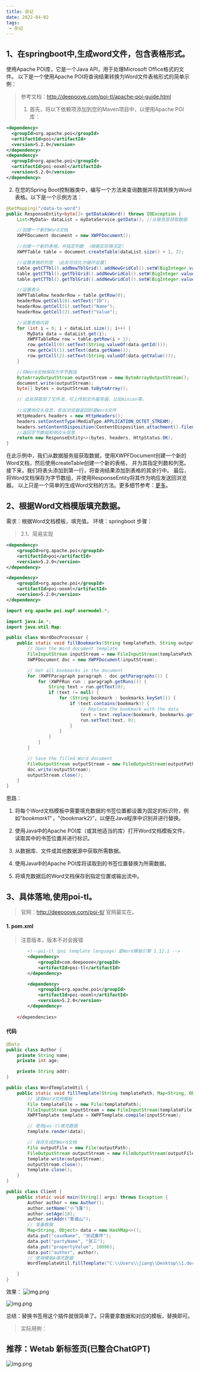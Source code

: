 ```yaml
---
title: 杂记
date: 2022-04-02
tags:
 - 杂记
---
```



## 1、在springboot中,生成word文件，包含表格形式。

使用Apache POI库，它是一个Java API，用于处理Microsoft Office格式的文件。
以下是一个使用Apache POI将查询结果转换为Word文件表格形式的简单示例：
> 参考文档：http://deepoove.com/poi-tl/apache-poi-guide.html
> 1. 首先，将以下依赖项添加到您的Maven项目中，以使用Apache POI库：
```xml
<dependency>
  <groupId>org.apache.poi</groupId>
  <artifactId>poi</artifactId>
  <version>5.2.0</version>
</dependency>
<dependency>
  <groupId>org.apache.poi</groupId>
  <artifactId>poi-ooxml</artifactId>
  <version>5.2.0</version>
</dependency>

```
2. 在您的Spring Boot控制器类中，编写一个方法来查询数据并将其转换为Word表格。以下是一个示例方法：

```java
@GetMapping("/data-to-word")
public ResponseEntity<byte[]> getDataAsWord() throws IOException {
    List<MyData> dataList = myDataService.getData(); //从服务层获取数据

    //创建一个新的Word文档
    XWPFDocument document = new XWPFDocument();

    //创建一个新的表格，并指定列数 （根据实际情况定）
    XWPFTable table = document.createTable(dataList.size() + 1, 3);

    //设置表格的列宽 （此处可优化为循环设置）
    table.getCTTbl().addNewTblGrid().addNewGridCol().setW(BigInteger.valueOf(1500));
    table.getCTTbl().getTblGrid().addNewGridCol().setW(BigInteger.valueOf(3000));
    table.getCTTbl().getTblGrid().addNewGridCol().setW(BigInteger.valueOf(1500));

    //设置表头
    XWPFTableRow headerRow = table.getRow(0);
    headerRow.getCell(0).setText("ID");
    headerRow.getCell(1).setText("Name");
    headerRow.getCell(2).setText("Value");

    //设置表格内容
    for (int i = 0; i < dataList.size(); i++) {
        MyData data = dataList.get(i);
        XWPFTableRow row = table.getRow(i + 1);
        row.getCell(0).setText(String.valueOf(data.getId()));
        row.getCell(1).setText(data.getName());
        row.getCell(2).setText(String.valueOf(data.getValue()));
    }

    //将Word文档保存为字节数组
    ByteArrayOutputStream outputStream = new ByteArrayOutputStream();
    document.write(outputStream);
    byte[] bytes = outputStream.toByteArray();

    // 此处获取到了文件流，可上传到文件服务器，比如minion等。
    
    //设置响应头信息，告诉浏览器返回的是Word文件
    HttpHeaders headers = new HttpHeaders();
    headers.setContentType(MediaType.APPLICATION_OCTET_STREAM);
    headers.setContentDisposition(ContentDisposition.attachment().filename("data.docx").build());
    //返回字节数组和响应头信息
    return new ResponseEntity<>(bytes, headers, HttpStatus.OK);
}

```
在此示例中，我们从数据服务层获取数据，使用XWPFDocument创建一个新的Word文档，然后使用createTable创建一个新的表格，
并为其指定列数和列宽。接下来，我们将表头添加到第一行，将查询结果添加到表格的其余行中。
最后，将Word文档保存为字节数组，并使用ResponseEntity将其作为响应发送回浏览器。
以上只是一个简单的生成Word文档的方法。更多细节参考：[更多](https://blog.csdn.net/weixin_43549578/article/details/128039264)。

##  2、根据Word文档模版填充数据。

需求：根据Word文档模板，填充值。
环境：springboot
步骤：
>  2.1、简易实现
```xml
<dependency>
    <groupId>org.apache.poi</groupId>
    <artifactId>poi</artifactId>
    <version>5.2.0</version>
</dependency>

<dependency>
    <groupId>org.apache.poi</groupId>
    <artifactId>poi-ooxml</artifactId>
    <version>5.2.0</version>
</dependency>

```
```java
import org.apache.poi.xwpf.usermodel.*;

import java.io.*;
import java.util.Map;

public class WordDocProcessor {
    public static void fillBookmarks(String templatePath, String outputPath, Map<String, String> bookmarks) throws IOException {
        // Open the Word document template
        FileInputStream inputStream = new FileInputStream(templatePath);
        XWPFDocument doc = new XWPFDocument(inputStream);

        // Get all bookmarks in the document
        for (XWPFParagraph paragraph : doc.getParagraphs()) {
            for (XWPFRun run : paragraph.getRuns()) {
                String text = run.getText(0);
                if (text != null) {
                    for (String bookmark : bookmarks.keySet()) {
                        if (text.contains(bookmark)) {
                            // Replace the bookmark with the data
                            text = text.replace(bookmark, bookmarks.get(bookmark));
                            run.setText(text, 0);
                        }
                    }
                }
            }
        }

        // Save the filled Word document
        FileOutputStream outputStream = new FileOutputStream(outputPath);
        doc.write(outputStream);
        outputStream.close();
    }
}

```
思路：
1. 将每个Word文档模板中需要填充数据的书签位置都设置为固定的标识符，例如“${bookmark1}”，“${bookmark2}”，以便在Java程序中识别并进行替换。

2. 使用Java中的Apache POI库（或其他适当的库）打开Word文档模板文件，读取其中的书签位置并进行标识。

3. 从数据库、文件或其他数据源中获取所需数据。

4. 使用Java中的Apache POI库将读取到的书签位置替换为所需数据。

5. 将填充数据后的Word文档保存到指定位置或输出流中。

##  3、具体落地,使用poi-tl。
> 官网：http://deepoove.com/poi-tl/    官网最实在。
#### 1. pom.xml
> 注意版本，版本不对会报错
```xml
        <!--poi-tl（poi template language）是Word模板引擎 1.12.1 -->
        <dependency>
            <groupId>com.deepoove</groupId>
            <artifactId>poi-tl</artifactId>
        </dependency>

        <dependency>
            <groupId>org.apache.poi</groupId>
            <artifactId>poi-ooxml</artifactId>
            <version>5.2.0</version>
        </dependency>
        
    </dependencies>
```
#### 代码
```java
@Data
public class Author {
    private String name;
    private int age;

    private String addr;
}

```
```java
public class WordTemplateUtil {
    public static void fillTemplate(String templatePath, Map<String, Object> data, String outputPath) throws Exception {
        // 读取Word文档模板
        File templateFile = new File(templatePath);
        FileInputStream inputStream = new FileInputStream(templateFile);
        XWPFTemplate template = XWPFTemplate.compile(inputStream);

        // 使用poi-tl填充数据
        template.render(data);

        // 保存生成的Word文档
        File outputFile = new File(outputPath);
        FileOutputStream outputStream = new FileOutputStream(outputFile);
        template.write(outputStream);
        outputStream.close();
        template.close();
    }
}

```

```java
public class Client {
    public static void main(String[] args) throws Exception {
        Author author = new Author();
        author.setName("小飞蓬");
        author.setAge(18);
        author.setAddr("青城山");
        // 准备数据
        Map<String, Object> data = new HashMap<>();
        data.put("caseName", "测试案件");
        data.put("partyName", "张三");
        data.put("propertyValue", 10000);
        data.put("author", author);
        // 使用模板A填充数据
        WordTemplateUtil.fillTemplate("C:\\Users\\jiang\\Desktop\\1.docx", data, "C:\\Users\\jiang\\Desktop\\outputA.docx");

    }
}
```

效果：
![img.png](./images/img.png)

![img.png](./images/outputA.png)   


总结：替换书签用这个插件就很简单了。只需要拿数据和对应的模板，替换即可。
> 实际用例：


##  推荐：Wetab 新标签页(已整合ChatGPT)

![img.png](./images/chrome-webtab.png)
